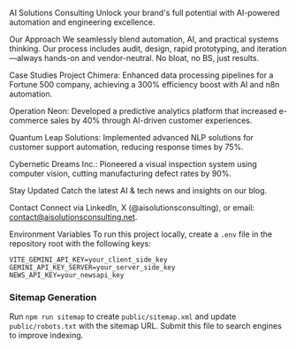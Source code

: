 AI Solutions Consulting
Unlock your brand's full potential with AI-powered automation and engineering excellence.

Our Approach
We seamlessly blend automation, AI, and practical systems thinking. Our process includes audit, design, rapid prototyping, and iteration—always hands-on and vendor-neutral. No bloat, no BS, just results.

Case Studies
Project Chimera: Enhanced data processing pipelines for a Fortune 500 company, achieving a 300% efficiency boost with AI and n8n automation.

Operation Neon: Developed a predictive analytics platform that increased e-commerce sales by 40% through AI-driven customer experiences.

Quantum Leap Solutions: Implemented advanced NLP solutions for customer support automation, reducing response times by 75%.

Cybernetic Dreams Inc.: Pioneered a visual inspection system using computer vision, cutting manufacturing defect rates by 90%.

Stay Updated
Catch the latest AI & tech news and insights on our blog.

Contact
Connect via LinkedIn, X (@aisolutionsconsulting), or email: contact@aisolutionsconsulting.net.

Environment Variables
To run this project locally, create a `.env` file in the repository root with the following keys:

```
VITE_GEMINI_API_KEY=your_client_side_key
GEMINI_API_KEY_SERVER=your_server_side_key
NEWS_API_KEY=your_newsapi_key
```

### Sitemap Generation

Run `npm run sitemap` to create `public/sitemap.xml` and update `public/robots.txt` with the sitemap URL. Submit this file to search engines to improve indexing.

